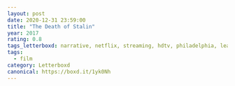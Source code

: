 ```yaml
---
layout: post 
date: 2020-12-31 23:59:00
title: "The Death of Stalin"
year: 2017
rating: 0.8
tags_letterboxd: narrative, netflix, streaming, hdtv, philadelphia, leah
tags:
  - film
category: Letterboxd
canonical: https://boxd.it/1yk0Nh
---
```

